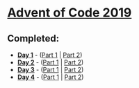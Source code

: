 # [Advent of Code 2019](https://adventofcode.com/2019)

## Completed:

- [**Day 1**](https://adventofcode.com/2019/day/1) - ([Part 1](day-01/part_one.py) | [Part 2](day-01/part_two.py))
- [**Day 2**](https://adventofcode.com/2019/day/2) - ([Part 1](day-02/part_one.py) | [Part 2](day-02/part_two.py))
- [**Day 3**](https://adventofcode.com/2019/day/3) - ([Part 1](day-03/part_one.py) | [Part 2](day-03/part_two.py))
- [**Day 4**](https://adventofcode.com/2019/day/4) - ([Part 1](day-04/part_one.py) | [Part 2](day-04/part_two.py))
